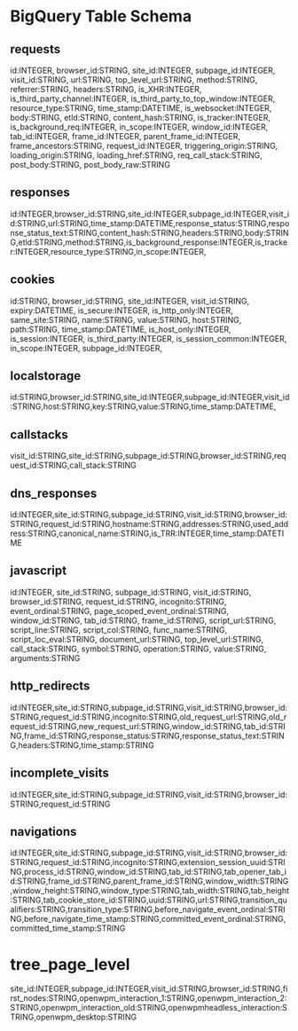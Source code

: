 # BigQuery Table Schema

## requests
id:INTEGER, browser_id:STRING, site_id:INTEGER, subpage_id:INTEGER, visit_id:STRING, url:STRING, top_level_url:STRING, method:STRING, referrer:STRING, headers:STRING, is_XHR:INTEGER, is_third_party_channel:INTEGER, is_third_party_to_top_window:INTEGER, resource_type:STRING, time_stamp:DATETIME, is_websocket:INTEGER, body:STRING, etld:STRING, content_hash:STRING, is_tracker:INTEGER, is_background_req:INTEGER, in_scope:INTEGER, window_id:INTEGER, tab_id:INTEGER, frame_id:INTEGER, parent_frame_id:INTEGER, frame_ancestors:STRING, request_id:INTEGER, triggering_origin:STRING, loading_origin:STRING, loading_href:STRING, req_call_stack:STRING, post_body:STRING, post_body_raw:STRING

## responses
id:INTEGER,browser_id:STRING,site_id:INTEGER,subpage_id:INTEGER,visit_id:STRING,url:STRING,time_stamp:DATETIME,response_status:STRING,response_status_text:STRING,content_hash:STRING,headers:STRING,body:STRING,etld:STRING,method:STRING,is_background_response:INTEGER,is_tracker:INTEGER,resource_type:STRING,in_scope:INTEGER, 


## cookies
id:STRING, browser_id:STRING, site_id:INTEGER, visit_id:STRING, expiry:DATETIME, is_secure:INTEGER, is_http_only:INTEGER, same_site:STRING, name:STRING, value:STRING, host:STRING, path:STRING, time_stamp:DATETIME, is_host_only:INTEGER, is_session:INTEGER, is_third_party:INTEGER, is_session_common:INTEGER, in_scope:INTEGER, subpage_id:INTEGER,

## localstorage
id:STRING,browser_id:STRING,site_id:INTEGER,subpage_id:INTEGER,visit_id:STRING,host:STRING,key:STRING,value:STRING,time_stamp:DATETIME,

## callstacks
visit_id:STRING,site_id:STRING,subpage_id:STRING,browser_id:STRING,request_id:STRING,call_stack:STRING

## dns_responses
id:INTEGER,site_id:STRING,subpage_id:STRING,visit_id:STRING,browser_id:STRING,request_id:STRING,hostname:STRING,addresses:STRING,used_address:STRING,canonical_name:STRING,is_TRR:INTEGER,time_stamp:DATETIME

## javascript
id:INTEGER, site_id:STRING, subpage_id:STRING, visit_id:STRING, browser_id:STRING, request_id:STRING, incognito:STRING, event_ordinal:STRING, page_scoped_event_ordinal:STRING, window_id:STRING, tab_id:STRING, frame_id:STRING, script_url:STRING, script_line:STRING, script_col:STRING, func_name:STRING, script_loc_eval:STRING, document_url:STRING, top_level_url:STRING, call_stack:STRING, symbol:STRING, operation:STRING, value:STRING, arguments:STRING

## http_redirects
id:INTEGER,site_id:STRING,subpage_id:STRING,visit_id:STRING,browser_id:STRING,request_id:STRING,incognito:STRING,old_request_url:STRING,old_request_id:STRING,new_request_url:STRING,window_id:STRING,tab_id:STRING,frame_id:STRING,response_status:STRING,response_status_text:STRING,headers:STRING,time_stamp:STRING

## incomplete_visits
id:INTEGER,site_id:STRING,subpage_id:STRING,visit_id:STRING,browser_id:STRING,request_id:STRING

## navigations
id:INTEGER,site_id:STRING,subpage_id:STRING,visit_id:STRING,browser_id:STRING,request_id:STRING,incognito:STRING,extension_session_uuid:STRING,process_id:STRING,window_id:STRING,tab_id:STRING,tab_opener_tab_id:STRING,frame_id:STRING,parent_frame_id:STRING,window_width:STRING,window_height:STRING,window_type:STRING,tab_width:STRING,tab_height:STRING,tab_cookie_store_id:STRING,uuid:STRING,url:STRING,transition_qualifiers:STRING,transition_type:STRING,before_navigate_event_ordinal:STRING,before_navigate_time_stamp:STRING,committed_event_ordinal:STRING,committed_time_stamp:STRING

# tree_page_level 
site_id:INTEGER,subpage_id:INTEGER,visit_id:STRING,browser_id:STRING,first_nodes:STRING,openwpm_interaction_1:STRING,openwpm_interaction_2:STRING,openwpm_interaction_old:STRING,openwpmheadless_interaction:STRING,openwpm_desktop:STRING